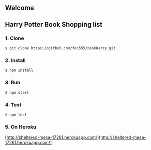## Welcome
## Harry Potter Book Shopping list
### 1. Clone
```
$ git clone https://github.com/fen555/bookHarry.git
```
### 2. Install
```
$ npm install
```
### 3. Run
```
$ npm start
```
### 4. Test
```
$ npm test
```
### 5. On Heroku
[http://sheltered-mesa-17261.herokuapp.com/](http://sheltered-mesa-17261.herokuapp.com/)
